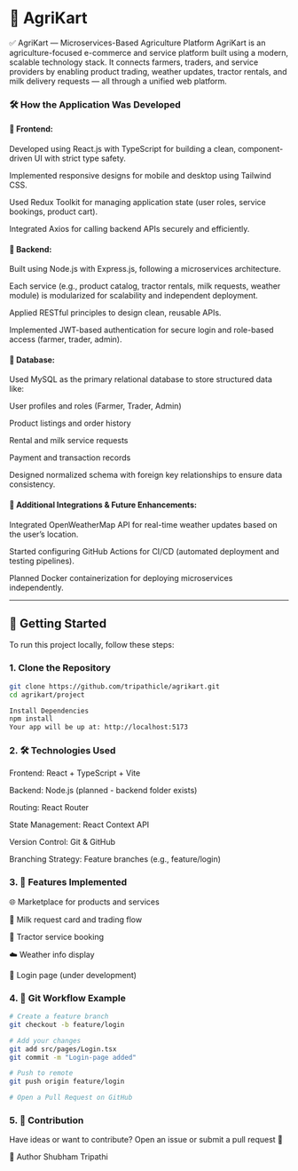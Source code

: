 # 🌾 AgriKart

✅ AgriKart — Microservices-Based Agriculture Platform
AgriKart is an agriculture-focused e-commerce and service platform built using a modern, scalable technology stack. It connects farmers, traders, and service providers by enabling product trading, weather updates, tractor rentals, and milk delivery requests — all through a unified web platform.

### 🛠️ How the Application Was Developed
#### 🔹 Frontend:
Developed using React.js with TypeScript for building a clean, component-driven UI with strict type safety.

Implemented responsive designs for mobile and desktop using Tailwind CSS.

Used Redux Toolkit for managing application state (user roles, service bookings, product cart).

Integrated Axios for calling backend APIs securely and efficiently.

#### 🔹 Backend:
Built using Node.js with Express.js, following a microservices architecture.

Each service (e.g., product catalog, tractor rentals, milk requests, weather module) is modularized for scalability and independent deployment.

Applied RESTful principles to design clean, reusable APIs.

Implemented JWT-based authentication for secure login and role-based access (farmer, trader, admin).

#### 🔹 Database:
Used MySQL as the primary relational database to store structured data like:

User profiles and roles (Farmer, Trader, Admin)

Product listings and order history

Rental and milk service requests

Payment and transaction records

Designed normalized schema with foreign key relationships to ensure data consistency.

#### 🔹 Additional Integrations & Future Enhancements:
Integrated OpenWeatherMap API for real-time weather updates based on the user’s location.

Started configuring GitHub Actions for CI/CD (automated deployment and testing pipelines).

Planned Docker containerization for deploying microservices independently.



---

## 🚀 Getting Started

To run this project locally, follow these steps:

### 1. Clone the Repository

```bash
git clone https://github.com/tripathicle/agrikart.git
cd agrikart/project

Install Dependencies
npm install
Your app will be up at: http://localhost:5173 
```

### 2. 🛠️ Technologies Used

Frontend: React + TypeScript + Vite

Backend: Node.js (planned - backend folder exists)

Routing: React Router

State Management: React Context API

Version Control: Git & GitHub

Branching Strategy: Feature branches (e.g., feature/login)

### 3. 🧪 Features Implemented
🌐 Marketplace for products and services

🧀 Milk request card and trading flow

🚜 Tractor service booking

☁️ Weather info display

🔐 Login page (under development)

### 4. 🧾 Git Workflow Example

```bash
# Create a feature branch
git checkout -b feature/login

# Add your changes
git add src/pages/Login.tsx
git commit -m "Login-page added"

# Push to remote
git push origin feature/login

# Open a Pull Request on GitHub
```
### 5. 🤝 Contribution
Have ideas or want to contribute? Open an issue or submit a pull request 🚀



👤 Author
Shubham Tripathi
